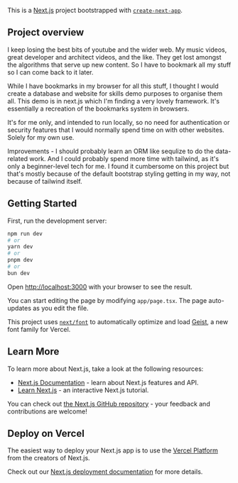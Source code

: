 This is a [Next.js](https://nextjs.org) project bootstrapped with [`create-next-app`](https://nextjs.org/docs/app/api-reference/cli/create-next-app).

## Project overview

I keep losing the best bits of youtube and the wider web. My music videos, great developer and architect videos, and the like. They get lost amongst the algorithms that serve up new content. So I have to bookmark all my stuff so I can come back to it later.

While I have bookmarks in my browser for all this stuff, I thought I would create a database and website for skills demo purposes to organise them all. This demo is in next.js which I'm finding a very lovely framework. It's essentially a recreation of the bookmarks system in browsers.

It's for me only, and intended to run locally, so no need for authentication or security features that I would normally spend time on with other websites. Solely for my own use.

Improvements - I should probably learn an ORM like sequlize to do the data-related work. And I could probably spend more time with tailwind, as it's only a beginner-level tech for me. I found it cumbersome on this project but that's mostly because of the default bootstrap styling getting in my way, not because of tailwind itself.

## Getting Started

First, run the development server:

```bash
npm run dev
# or
yarn dev
# or
pnpm dev
# or
bun dev
```

Open [http://localhost:3000](http://localhost:3000) with your browser to see the result.

You can start editing the page by modifying `app/page.tsx`. The page auto-updates as you edit the file.

This project uses [`next/font`](https://nextjs.org/docs/app/building-your-application/optimizing/fonts) to automatically optimize and load [Geist](https://vercel.com/font), a new font family for Vercel.

## Learn More

To learn more about Next.js, take a look at the following resources:

- [Next.js Documentation](https://nextjs.org/docs) - learn about Next.js features and API.
- [Learn Next.js](https://nextjs.org/learn) - an interactive Next.js tutorial.

You can check out [the Next.js GitHub repository](https://github.com/vercel/next.js) - your feedback and contributions are welcome!

## Deploy on Vercel

The easiest way to deploy your Next.js app is to use the [Vercel Platform](https://vercel.com/new?utm_medium=default-template&filter=next.js&utm_source=create-next-app&utm_campaign=create-next-app-readme) from the creators of Next.js.

Check out our [Next.js deployment documentation](https://nextjs.org/docs/app/building-your-application/deploying) for more details.
